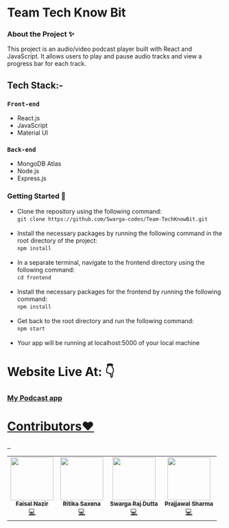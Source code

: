 # Team Tech Know Bit

<h3>About the Project ✨</h3>

This project is an audio/video podcast player built with React and JavaScript. It allows users to play and pause audio tracks and view a progress bar for each track.

## Tech Stack:- 
### `Front-end`
* React.js
* JavaScript
* Material UI

### `Back-end`
* MongoDB Atlas
* Node.js
* Express.js


### Getting Started 📑

* Clone the repository using the following command: <br>
``` git clone https://github.com/Swarga-codes/Team-TechKnowBit.git ``` <br><br>
* Install the necessary packages by running the following command in the root directory of the project: <br>
``` npm install ``` <br><br>
* In a separate terminal, navigate to the frontend directory using the following command:  <br>
``` cd frontend ``` <br><br>
* Install the necessary packages for the frontend by running the following command:  <br>
``` npm install ``` <br><br>
* Get back to the root directory and run the following command: <br>
``` npm start ``` <br><br>
* Your app will be running at localhost:5000 of your local machine <br> 

<h1>Website Live At: 👇</h1>

### <a href="https://podcast-app-iw40.onrender.com/"> My Podcast app


<h1>Contributors❤</h1>
<table>
  <tr>
    <td align="center">
            <a href="https://github.com/faisalnazir7">
              <img src="https://avatars.githubusercontent.com/u/76447944?v=4" width="100px" alt=""/><br />
              <sub><b>Faisal Nazir</b></sub>
            </a><br/>
            <a href="https://github.com/faisalnazir7">
                💻
            </a>
          </td>
     <td align="center">
            <a href="https://github.com/Ritika091">
              <img src="https://avatars.githubusercontent.com/u/74368711?v=4" width="100px" alt=""/><br />
              <sub><b>Ritika Saxena</b></sub>
            </a><br/>
            <a href="https://github.com/Ritika091">   
               💻
            </a>
          </td>
    <td align="center">
            <a href="https://github.com/Swarga-codes">
              <img src="https://avatars.githubusercontent.com/u/72154312?s=400&v=4" width="100px" alt=""/><br />
              <sub><b>Swarga Raj Dutta</b></sub>
            </a><br/>
            <a href="https://github.com/Swarga-codes">
                  💻
            </a>
          </td>
     <td align="center">
            <a href="https://github.com/Prajjawal-Sharma">
              <img src="https://avatars.githubusercontent.com/u/73784677?v=4" width="100px" alt=""/><br />
              <sub><b>Prajjawal Sharma</b></sub>
            </a><br/>
            <a href="https://github.com/Prajjawal-Sharma">
                 💻
            </a>
          </td>
  </tr>
</table>
